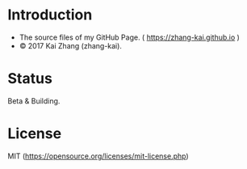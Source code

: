 # Introduction
- The source files of my GitHub Page. ( https://zhang-kai.github.io )
- © 2017 Kai Zhang (zhang-kai).

# Status
Beta & Building.

# License
MIT (https://opensource.org/licenses/mit-license.php)
